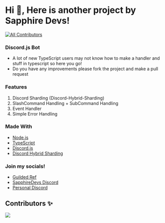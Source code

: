<h1 align="left">Hi 👋, Here is another project by Sapphire Devs!</h1>

<!-- ALL-CONTRIBUTORS-BADGE:START - Do not remove or modify this section -->

[![All Contributors](https://img.shields.io/badge/all_contributors-1-orange.svg?style=for-the-badge)](#contributors-)

<!-- ALL-CONTRIBUTORS-BADGE:END -->

### Discord.js Bot

- A lot of new TypeScript users may not know how to make a handler and stuff in typescript so here you go!
- Do you have any improvements please fork the project and make a pull request

### Features

1. Discord Sharding (Discord-Hybrid-Sharding)
2. SlashCommand Handling + SubCommand Handling
3. Event Handler
4. Simple Error Handling

### Made With

- [Node.js](https://nodejs.org)
- [TypeScript](https://www.typescriptlang.org/)
- [Discord.js](https://discord.js.org/)
- [Discord Hybrid Sharding](https://www.npmjs.com/package/discord-hybrid-sharding)

### Join my socials!

- [Guilded Ref](https://www.guilded.gg?r=o4PyG3Zd)
- [SapphireDevs Discord](https://discord.gg/rTT52gJC3J)
- [Personal Discord](https://discord.gg/TKz7BMwEap)

## Contributors ✨

<a href="https://github.com/sapphiredevs/discord/graphs/contributors">
  <img src="https://stg.contrib.rocks/image?repo=sapphiredevs/discord" />
</a>